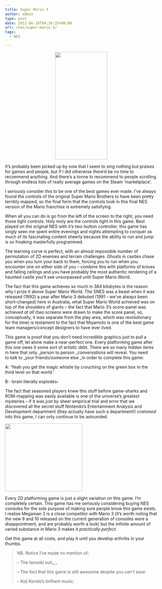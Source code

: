 ```yaml
---
title: Super Mario 3
author: admin
type: post
date: 2012-06-18T04:38:25+00:00
url: /nes/super-mario-3/
tags:
  - NES

---
```

<p style="text-align:center;">
  <img class="alignleft" src="http://www.mariomayhem.com/downloads/mario_game_maps/super_mario_bros_3_maps/SuperMarioBros3-World3-Castle.png" alt="" width="173" height="355" />
</p>

It&#8217;s probably been picked up by now that I seem to sing nothing but praises for games and people, but if I did otherwise there&#8217;d be no time to recommend anything. And there&#8217;s a tonne to recommend to people scrolling through endless lists of really average games on the Steam &#8216;marketplace&#8217;.

I seriously consider this to be one of the best games ever made. I&#8217;ve always found the controls of the original Super Mario Brothers to have been pretty terribly mapped, so the final form that the controls took in this final NES version of the Mario franchise is extremely satisfying.

When all you can do is go from the left of the screen to the right, you need those tight controls. Holy moly are the controls tight in this game. Best played on the original NES with it&#8217;s two-button controller, this game has singly seen me spent entire evenings and nights attempting to conquer as much of its fascinating content sheerly because the ability to run and jump is so freaking masterfully programmed.

The learning curve is perfect, with an almost impossible number of permutation of 2D enemies and terrain challenges. Ghosts in castles chase you when you turn your back to them, forcing you to run when you encounter one on either side of you &#8211; combine this with platforms of knives and falling ceilings and you have probably the most authentic rendering of a haunted castle you&#8217;ll see unsurpassed until Super Mario World.

The fact that this game achieves so much in 384 kilobytes is the reason why I prize it above Super Mario World. The SNES was a beast when it was released (1992) a year after Mario 3 debuted (1991 &#8211; we&#8217;ve always been short-changed) here in Australia, what Super Mario World achieved was on top of the shoulders of giants &#8211; the fact that Mario 3&#8217;s score-panel was achieved _at all_ (_two_ screens were drawn to make the score panel, so, conceptually, it was separate from the play area, which was revolutionary for the time) is testament to the fact that Miyamoto is one of the best game team managers/concept designers to have ever lived.

This game is proof that you don&#8217;t need incredible graphics just to pull a game off, let alone make a near-perfect one. Every platforming game after this one owes it some sort of artistic debt. There are so many hidden items in here that only _person to person __conversations_ will reveal. You need to _talk_ to _your friends/someone else _in order to complete this game:

A: &#8216;Yeah you get the magic whistle by crouching on the green box in the third level on that world.&#8217;

B: -brain literally explodes-

The fact that seasoned players knew this stuff before game-sharks and ROM-mapping was easily available is one of the universe&#8217;s greatest mysteries &#8211; if it was just by sheer empirical trial and error that we discovered all the secret stuff Nintendo&#8217;s Entertainment Analysis and Development department (they actually have such a department!) _crammed_ into this game, I can only continue to be astounded.

<img class="aligncenter" title="YOU CAN BE A FROG" src="http://upload.wikimedia.org/wikipedia/en/a/ac/SMB3-gameplay.gif" alt="" width="256" height="224" />

Every 2D platforming game is just a slight variation on this game. I&#8217;m completely certain. This game has me seriously considering buying NES consoles for the sole purpose of making sure people know this game exists. I realise Megaman 3 is a close competitor with Mario 3 (it&#8217;s worth noting that the new 9 and 10 released on the current generation of consoles were a disappointment, and are probably worth a look) but the infinite amount of varied substance in Mario 3 makes it _practically perfect_.

Get this game at all costs, and play it until you develop arthritis in your thumbs.

> NB. Notice I&#8217;ve made no mention of:
> 
> &#8211; The tanooki suit_._
> 
> &#8211; The fact that this game is still awesome despite you _can&#8217;t save_.
> 
> &#8211; Koji Kondo&#8217;s brilliant music.
